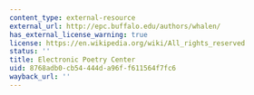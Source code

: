 ```yaml
---
content_type: external-resource
external_url: http://epc.buffalo.edu/authors/whalen/
has_external_license_warning: true
license: https://en.wikipedia.org/wiki/All_rights_reserved
status: ''
title: Electronic Poetry Center
uid: 8768adb0-cb54-444d-a96f-f611564f7fc6
wayback_url: ''
---
```

